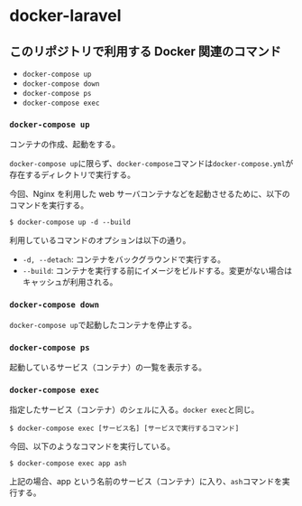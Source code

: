 # docker-laravel

## このリポジトリで利用する Docker 関連のコマンド

- `docker-compose up`
- `docker-compose down`
- `docker-compose ps`
- `docker-compose exec`

### `docker-compose up`

コンテナの作成、起動をする。

`docker-compose up`に限らず、`docker-compose`コマンドは`docker-compose.yml`が存在するディレクトリで実行する。

今回、Nginx を利用した web サーバコンテナなどを起動させるために、以下のコマンドを実行する。

```shell
$ docker-compose up -d --build
```

利用しているコマンドのオプションは以下の通り。

- `-d, --detach`: コンテナをバックグラウンドで実行する。
- `--build`: コンテナを実行する前にイメージをビルドする。変更がない場合はキャッシュが利用される。

### `docker-compose down`

`docker-compose up`で起動したコンテナを停止する。

### `docker-compose ps`

起動しているサービス（コンテナ）の一覧を表示する。

### `docker-compose exec`

指定したサービス（コンテナ）のシェルに入る。`docker exec`と同じ。

```shell
$ docker-compose exec [サービス名] [サービスで実行するコマンド]
```

今回、以下のようなコマンドを実行している。

```shell
$ docker-compose exec app ash
```

上記の場合、app という名前のサービス（コンテナ）に入り、`ash`コマンドを実行する。
